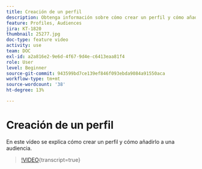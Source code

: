 ```yaml
---
title: Creación de un perfil
description: Obtenga información sobre cómo crear un perfil y cómo añadirlo a una audiencia.
feature: Profiles, Audiences
jira: KT-1820
thumbnail: 25277.jpg
doc-type: feature video
activity: use
team: DOC
exl-id: a2a816e2-9e6d-4f67-9d4e-c6413eaa81f4
role: User
level: Beginner
source-git-commit: 943599bd7ce139ef846f093ebda9084a91550aca
workflow-type: tm+mt
source-wordcount: '38'
ht-degree: 13%

---
```


# Creación de un perfil

En este vídeo se explica cómo crear un perfil y cómo añadirlo a una audiencia.

>[!VIDEO](https://video.tv.adobe.com/v/25277/?learn=on){transcript=true}
